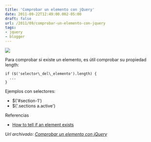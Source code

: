 ```yaml
---
title: 'Comprobar un elemento con jQuery'
date: 2011-09-22T12:49:00.002-05:00
draft: false
url: /2011/09/comprobar-un-elemento-con-jquery
tags: 
- jquery
- blogger
---
```


[![](http://4.bp.blogspot.com/-1HqO8qW939Q/TJPfxG0QArI/AAAAAAAABNM/gcxnjPQOroM/s1600/jquery-logo.png)](http://4.bp.blogspot.com/-1HqO8qW939Q/TJPfxG0QArI/AAAAAAAABNM/gcxnjPQOroM/s1600/jquery-logo.png)

Para comprobar si existe un elemento, es útil comprobar su propiedad length:  
  
```
if ($('selector\_del\_elemento').length) {  
  ...  
}  

```  
Ejemplos con selectores:  
  

*   $('#section-1')
*   $('.sections a.active')

Referencias

*   [How to tell if an element exists](http://jqueryfordesigners.com/element-exists/)

_*Url archivado: [Comprobar un elemento con jQuery](https://akcdev.blogspot.com/2011/09/comprobar-un-elemento-con-jquery.html)*_
